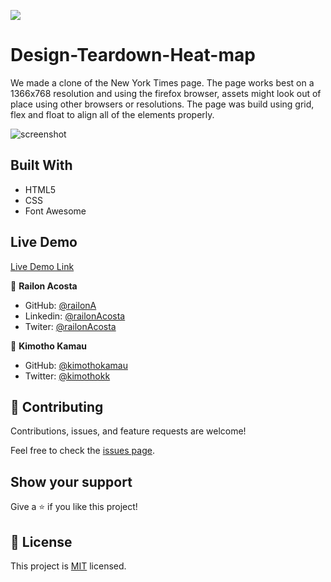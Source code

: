 ![](https://img.shields.io/badge/Microverse-blueviolet)

# Design-Teardown-Heat-map

We made a clone of the New York Times page. The page works best on a 1366x768 resolution and using the firefox browser, assets might look out of place using other browsers or resolutions. The page was build using grid, flex and float to align all of the elements properly.



![screenshot](./asset/)
 
## Built With

- HTML5
- CSS
- Font Awesome

## Live Demo

[Live Demo Link](https://railona.github.io/Design-Teardown-Heat-map/)

👤 **Railon Acosta**

- GitHub: [@railonA](https://github.com/RailonA)
- Linkedin: [@railonAcosta](https://www.linkedin.com/in/railon-acosta-81265180/)
- Twiter: [@railonAcosta](https://twitter.com/RailonAcosta)


👤 **Kimotho Kamau**

- GitHub: [@kimothokamau](https://github.com/kimothokamau)
- Twitter: [@kimothokk](https://twitter.com/kimothokk)


## 🤝 Contributing

Contributions, issues, and feature requests are welcome!

Feel free to check the [issues page](https://github.com/RailonA/Design-Teardown-Heat-map/issues).

## Show your support

Give a ⭐️ if you like this project!

## 📝 License

This project is [MIT](LICENSE) licensed.
